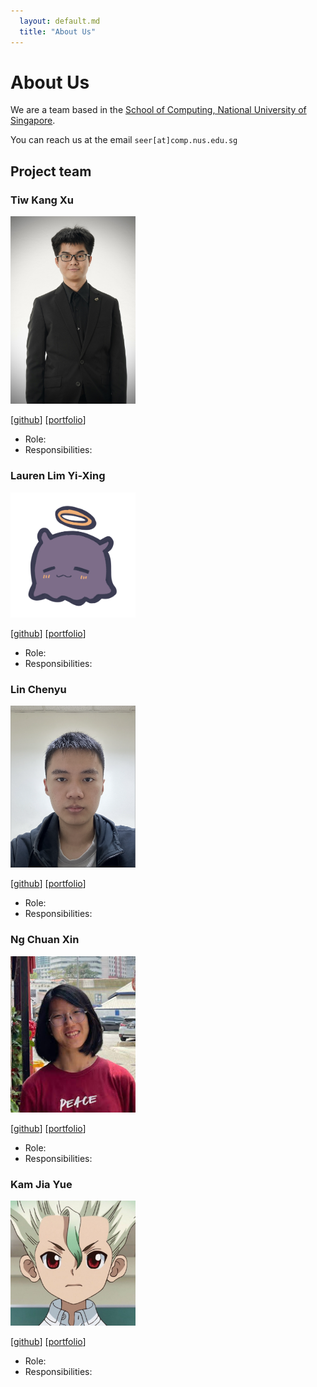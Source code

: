 ```yaml
---
  layout: default.md
  title: "About Us"
---
```


# About Us

We are a team based in the [School of Computing, National University of Singapore](http://www.comp.nus.edu.sg).

You can reach us at the email `seer[at]comp.nus.edu.sg`

## Project team

### Tiw Kang Xu

<img src="images/tiwkangxu.png" width="200px">

[[github](https://github.com/TiwKangXu)]
[[portfolio](team/tiwkangxu.md)]

* Role:
* Responsibilities:

### Lauren Lim Yi-Xing

<img src="images/laurenlim2112.png" width="200px">

[[github](http://github.com/laurenlim2112)]
[[portfolio](team/laurenlim2112.md)]

* Role:
* Responsibilities:

### Lin Chenyu

<img src="images/linchenyu2030s.png" width="200px">

[[github](http://github.com/linchenyu2030s)]
[[portfolio](team/linchenyu2030s.md)]

* Role:
* Responsibilities:

### Ng Chuan Xin

<img src="images/chuanxinng.png" width="200px">

[[github](http://github.com/ChuanXinNg)]
[[portfolio](team/chuanxinng.md)]

* Role:
* Responsibilities:

### Kam Jia Yue

<img src="images/kamjiayue.png" width="200px">

[[github](https://github.com/KamJiaYue)]
[[portfolio](team/kamjiayue.md)]

* Role:
* Responsibilities:
